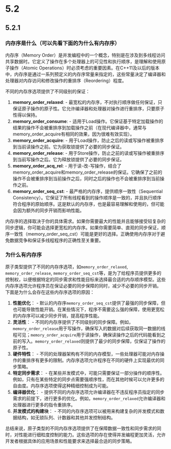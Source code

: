 # 5.2

## 5.2.1

### 内存序是什么（可以先看下面的为什么有内存序）

内存序（Memory Order）是并发编程中的一个概念，特别是在涉及到多线程访问共享数据时。它定义了操作在多个处理器上的可见性和执行顺序，是理解和使用原子操作（Atomic Operations）时必须考虑的重要因素。在C++11及以后的版本中，内存序是通过一系列预定义的内存序常量来指定的，这些常量决定了编译器和处理器对内存访问和修改操作的重排序（Reordering）程度。 

不同的内存序选项提供了不同级别的保证：

1. **memory_order_relaxed**:   - 最宽松的内存序，不对执行顺序做任何保证，只保证原子操作的原子性。它允许编译器和处理器对操作进行重排序，只要原子性得以保持。 
2. **memory_order_consume**:   - 适用于Load操作。它保证基于特定加载操作的结果的操作不会被重排序到加载操作之前（在现代编译器中，通常与memory_order_acquire有相同的效果，因为很难有效实现）。 
3. **memory_order_acquire**:   - 用于Load操作，防止之后的读或写操作被重排序到当前读操作之前。它为获取锁提供了必要的同步保证。 
4. **memory_order_release**:   - 用于Store操作，防止之前的读或写操作被重排序到当前写操作之后。它为释放锁提供了必要的同步保证。 
5. **memory_order_acq_rel**:   - 用于读-改-写操作，结合了memory_order_acquire和memory_order_release的保证。它确保了之前的操作不会被重排序到当前操作之后，同时之后的操作也不会被重排序到当前操作之前。 
6. **memory_order_seq_cst**:   - 最严格的内存序，提供顺序一致性（Sequential Consistency）。它保证了所有线程看到的操作顺序是一致的，并且执行顺序符合程序的原始顺序。这是默认的内存序，也是最容易理解和使用的，但可能会因为额外的同步开销而影响性能。

内存序的选择取决于你的具体需求。如果你需要最大的性能并且能够接受较复杂的同步逻辑，你可能会选择更宽松的内存序。如果你需要简单、直观的同步保证，顺序一致性（memory_order_seq_cst）可能是更好的选择。正确使用内存序对于避免数据竞争和保证多线程程序的正确性至关重要。

### 为什么有内存序

原子类型提供了不同的内存序选项，如`memory_order_relaxed`, `memory_order_release`, `memory_order_seq_cst`等，是为了给程序员提供更多的控制权，以便根据特定的同步需求和性能目标来选择最合适的内存顺序模型。这些内存序选项允许程序员在保证必要的同步保障的同时，减少不必要的同步开销。 下面是为什么会存在这些内存序选项的原因： 

1. **性能优化**：   - 默认的内存序`memory_order_seq_cst`提供了最强的同步保障，但也可能导致性能开销。在某些情况下，程序不需要这么强的保障，使用更宽松的内存序可以减少同步开销，提高程序性能。 
2. **灵活性**：   - 不同的内存序提供了不同级别的同步保障。例如，`memory_order_release`用于写操作，确保写入的数据对后续获取同一数据的线程可见；`memory_order_acquire`用于读操作，确保读操作之后的代码能看到之前的写入。`memory_order_relaxed`则提供了最少的同步保障，仅保证了操作的原子性。 
3. **硬件特性**：   - 不同的处理器架构有不同的内存模型，一些处理器可能对内存操作的重排序有更多的限制。内存序选项允许程序在不同的硬件上实现最优的同步策略。 
4. **特定同步需求**：   - 在某些并发模式中，可能只需要保证一部分操作的顺序性。例如，只有在某些特定的同步点需要强顺序性，而在其他时候可以允许更多的自由度。内存序选项使得这种精细控制成为可能。 
5. **编译器优化**：   - 提供不同的内存序选项允许编译器在不违反程序员指定的同步需求的前提下，进行更多的优化。例如，`memory_order_relaxed`允许编译器和处理器进行更多的指令重排序。 
6. **并发模式的构建块**：   - 不同的内存序选项可以被用来构建复杂的并发模式和数据结构，如无锁队列、计数器和其他并发控制结构。 

总结来说，原子类型的不同内存序选项提供了在保障数据一致性和同步需求的同时，对性能进行细粒度控制的能力。这些选项的存在使得并发编程更加灵活，允许开发者根据具体的应用场景和性能要求来选择最合适的同步策略。